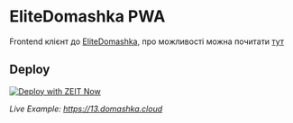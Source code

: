 # EliteDomashka PWA

Frontend клієнт дo [EliteDomashka](https://gitlab.com/EliteDomashka/new-backend), про можливості можна почитати [тут](https://gitlab.com/EliteDomashka/vueclient/merge_requests/1)

## Deploy


[![Deploy with ZEIT Now](https://zeit.co/button)](https://zeit.co/new/project?template=https://gitlab.com/EliteDomashka/vueclient/tree/master)

_Live Example: https://13.domashka.cloud_